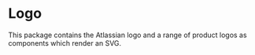 # Logo

This package contains the Atlassian logo and a range of product logos as components which render an SVG.
